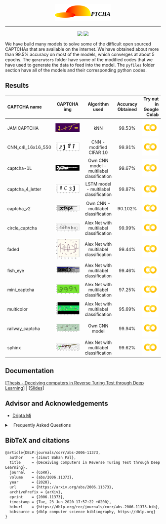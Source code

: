 

<p align="center">
    <img src="https://github.com/Jimut123/CAPTCHA/blob/master/captcha.png">
</p>

***

<p align="center">
    <img src="https://img.shields.io/badge/PRs-welcome-brightgreen.svg?style=flat">
     <img src="https://img.shields.io/badge/first--timers--only-friendly-blue.svg">
</p>


We have build many models to solve some of the difficult open sourced CAPTCHAs that are available on the internet. We have obtained about more than 99.5% accuracy on most of the models, which converges at about 5 epochs. The ``generators`` folder have some of the modified codes that we have used to generate the data to feed into the model. The ``pyfiles`` folder section have all of the models and their corresponding python codes. 

## Results

| CAPTCHA name| CAPTCHA  img| Algorithm used  | Accuracy Obtained | Try out in Google Colab|
| :------------ | :------------: |:---------------:| :-----:| -----:|
| JAM CAPTCHA | ![img](https://github.com/Jimut123/CAPTCHA/blob/master/pyfiles/JAM/1%2B7.png)| kNN | 99.53% | [![img](https://github.com/Jimut123/CAPTCHA/blob/master/colab.png)](https://colab.research.google.com/github/Jimut123/CAPTCHA/blob/master/pyfiles/JAM/cleaned_3/JAM_KNN.ipynb) |
| CNN_c4l_16x16_550 | ![img](https://github.com/Jimut123/CAPTCHA/blob/master/pyfiles/c4l_16x16_550/c4l_ex.png) | CNN - modified CIFAR 10 | 99.91% | [![img](https://github.com/Jimut123/CAPTCHA/blob/master/colab.png)](https://colab.research.google.com/github/Jimut123/CAPTCHA/blob/master/pyfiles/c4l_16x16_550/CNN_c4l_16x16_550.ipynb)|
| captcha-1L | ![img](https://github.com/Jimut123/CAPTCHA/blob/master/pyfiles/captcha-1L/2a2aa.png)  | Own CNN model - multilabel classification | 99.67% | [![img](https://github.com/Jimut123/CAPTCHA/blob/master/colab.png)](https://colab.research.google.com/github/Jimut123/CAPTCHA/blob/master/pyfiles/captcha-1L/images_1L_processed.ipynb) |
| captcha_4_letter | ![img](https://github.com/Jimut123/CAPTCHA/blob/master/pyfiles/captcha_4_letter/c4l.png) | LSTM model - multilabel classification | 99.87% | [![img](https://github.com/Jimut123/CAPTCHA/blob/master/colab.png)](https://colab.research.google.com/github/Jimut123/CAPTCHA/blob/master/pyfiles/captcha_4_letter/captcha_4_letter_v1_drive.ipynb) |
| captcha_v2 | ![img](https://github.com/Jimut123/CAPTCHA/blob/master/pyfiles/captcha_v2/captcha_v2.png) | Own CNN - multilabel classification | 90.102% | [![img](https://github.com/Jimut123/CAPTCHA/blob/master/colab.png)](https://colab.research.google.com/github/Jimut123/CAPTCHA/blob/master/pyfiles/captcha_v2/captcha_v2_1_drive.ipynb) |
| circle_captcha | ![img](https://github.com/Jimut123/CAPTCHA/blob/master/pyfiles/circle_captcha/circle_captcha.png) | Alex Net with multilabel classification | 99.99% | [![img](https://github.com/Jimut123/CAPTCHA/blob/master/colab.png)](https://colab.research.google.com/github/Jimut123/CAPTCHA/blob/master/pyfiles/circle_captcha/circle_captcha.ipynb) |
| faded | ![img](https://github.com/Jimut123/CAPTCHA/blob/master/pyfiles/faded/captcha_faded.png) | Alex Net with multilabel classification | 99.44% | [![img](https://github.com/Jimut123/CAPTCHA/blob/master/colab.png)](https://colab.research.google.com/github/Jimut123/CAPTCHA/blob/master/pyfiles/faded/faded_captcha.ipynb) |
| fish_eye | ![img](https://github.com/Jimut123/CAPTCHA/blob/master/pyfiles/fish_eye/fish_eye.png) | Alex Net with multilabel classification | 99.46% | [![img](https://github.com/Jimut123/CAPTCHA/blob/master/colab.png)](https://colab.research.google.com/github/Jimut123/CAPTCHA/blob/master/pyfiles/fish_eye/fish_eye.ipynb) |
| mini_captcha  | ![img](https://github.com/Jimut123/CAPTCHA/blob/master/pyfiles/mini_captcha/10epochs/mini_captcha.png) | Alex Net with multilabel classification        | 97.25% | [![img](https://github.com/Jimut123/CAPTCHA/blob/master/colab.png)](https://colab.research.google.com/github/Jimut123/CAPTCHA/blob/master/pyfiles/mini_captcha/10epochs/mini_captcha.ipynb) |
| multicolor | ![img](https://github.com/Jimut123/CAPTCHA/blob/master/pyfiles/multicolor/mc_full.png) | Alex Net with multilabel classification | 95.69% | [![img](https://github.com/Jimut123/CAPTCHA/blob/master/colab.png)](https://colab.research.google.com/github/Jimut123/CAPTCHA/blob/master/pyfiles/multicolor/mc_50per_saved_model_20e.ipynb) |
| railway_captcha | ![img](https://github.com/Jimut123/CAPTCHA/blob/master/pyfiles/railway_captcha/3_letter/604_1.png) | Own CNN model | 99.94% | [![img](https://github.com/Jimut123/CAPTCHA/blob/master/colab.png)](https://colab.research.google.com/github/Jimut123/CAPTCHA/blob/master/pyfiles/railway_captcha/4_letter/railway_captcha_4.ipynb)|
| sphinx | ![img](https://github.com/Jimut123/CAPTCHA/blob/master/pyfiles/sphinx/sphinx.png) | Alex Net with multilabel classification | 99.62% | [![img](https://github.com/Jimut123/CAPTCHA/blob/master/colab.png)](https://colab.research.google.com/github/Jimut123/CAPTCHA/blob/master/pyfiles/sphinx/sphinx_33_10e_9873.ipynb) |


## Documentation

[[Thesis - Deceiving computers in Reverse Turing Test through Deep Learning](https://arxiv.org/abs/2006.11373)] | [[Slides](https://jimut123.github.io/files/JBP_SCRIPTS/JBP_021.pdf)]


## Advisor and Acknowledgements 

* [Dripta Mj](http://www2.eng.ox.ac.uk/civil/efm/people/dripta-sarkar)


<details>
<summary>
<a class="btnfire small stroke"><em class="fas fa-chevron-circle-down"></em>&nbsp;&nbsp; <bold>Frequently Asked Questions</bold> </a>    
</summary>

<ul>
<li>

Are these the only notebooks? 

- No, https://colab.research.google.com/github/Jimut123/CAPTCHA/blob/master/pyfiles/sphinx/sphinx_33_10e_9873.ipynb  is the path for testing the notebooks in Colab, please use this format for testing other notebooks, there are some awesome visualizations too...
</li>
<li>

Do we need to download the data?

- No, it is automatically downloaded, you just need to plug and play for getting the job done in Google Collaboratory.
</li>
<li>

Training time is taking too long?

- Yes, some of the CAPTCHAs really take long time to train, (over 10 hrs for just 10 epochs even in GPUs). It is good to have multiple GPUs when you are using this on your own machine.
</li>
<li>

Found a bug? or version issue?

- PRs welcome, fork it, and send a pull request!
</li>



</ul>
</details>



## BibTeX and citations

```
@article{DBLP:journals/corr/abs-2006-11373,
  author    = {Jimut Bahan Pal},
  title     = {Deceiving computers in Reverse Turing Test through Deep Learning},
  journal   = {CoRR},
  volume    = {abs/2006.11373},
  year      = {2020},
  url       = {https://arxiv.org/abs/2006.11373},
  archivePrefix = {arXiv},
  eprint    = {2006.11373},
  timestamp = {Tue, 23 Jun 2020 17:57:22 +0200},
  biburl    = {https://dblp.org/rec/journals/corr/abs-2006-11373.bib},
  bibsource = {dblp computer science bibliography, https://dblp.org}
}
```

